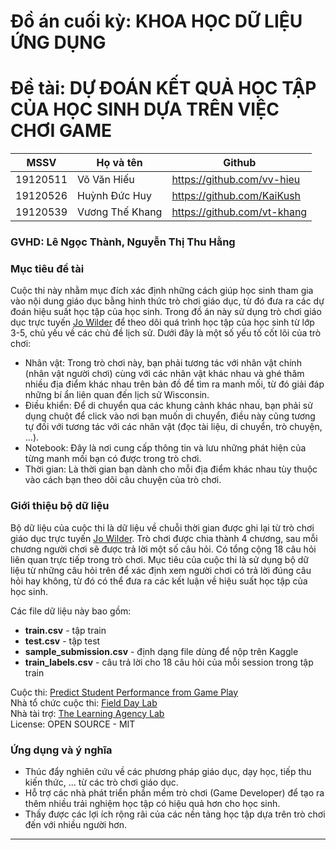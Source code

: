 # Đồ án cuối kỳ: KHOA HỌC DỮ LIỆU ỨNG DỤNG

# Đề tài: DỰ ĐOÁN KẾT QUẢ HỌC TẬP CỦA HỌC SINH DỰA TRÊN VIỆC CHƠI GAME

| MSSV     | Họ và tên       | Github                      |
|----------|-----------------|-----------------------------|
| 19120511 | Võ Văn Hiếu     | https://github.com/vv-hieu  |
| 19120526 | Huỳnh Đức Huy   | https://github.com/KaiKush  |
| 19120539 | Vương Thế Khang | https://github.com/vt-khang |

### GVHD: Lê Ngọc Thành, Nguyễn Thị Thu Hằng

### Mục tiêu đề tài

Cuộc thi này nhằm mục đích xác định những cách giúp học sinh tham gia vào nội dung giáo dục bằng hinh thức trò chơi giáo dục, từ đó đưa ra các dự đoán hiệu suất học tập của học sinh. Trong đồ án này sử dụng trò chơi giáo dục trực tuyến [Jo Wilder](https://pbswisconsineducation.org/jowilder/play-the-game) để theo dõi quá trình học tập của học sinh từ lớp 3-5, chủ yếu về các chủ đề lịch sử. Dưới đây là một số yếu tố cốt lõi của trò chơi:
- Nhân vật: Trong trò chơi này, bạn phải tương tác với nhân vật chính (nhân vật người chơi) cùng với các nhân vật khác nhau và ghé thăm nhiều địa điểm khác nhau trên bản đồ để tìm ra manh mối, từ đó giải đáp những bí ẩn liên quan đến lịch sử Wisconsin.
- Điều khiển: Để di chuyển qua các khung cảnh khác nhau, bạn phải sử dụng chuột để click vào nơi bạn muốn di chuyển, điều này cũng tương tự đối với tương tác với các nhân vật (đọc tài liệu, di chuyển, trò chuyện, ...).
- Notebook: Đây là nơi cung cấp thông tin và lưu những phát hiện của từng manh mối bạn có được trong trò chơi.
- Thời gian: Là thời gian bạn dành cho mỗi địa điểm khác nhau tùy thuộc vào cách bạn theo dõi câu chuyện của trò chơi.

### Giới thiệu bộ dữ liệu

Bộ dữ liệu của cuộc thi là dữ liệu về chuỗi thời gian được ghi lại từ trò chơi giáo dục trực tuyến [Jo Wilder](https://pbswisconsineducation.org/jowilder/play-the-game). Trò chơi được chia thành 4 chương, sau mỗi chương người chơi sẽ được trả lời một số câu hỏi. Có tổng cộng 18 câu hỏi liên quan trực tiếp trong trò chơi. Mục tiêu của cuộc thi là sử dụng bộ dữ liệu từ những câu hỏi trên để xác định xem người chơi có trả lời đúng câu hỏi hay không, từ đó có thể đưa ra các kết luận về hiệu suất học tập của học sinh.

Các file dữ liệu này bao gồm:
- **train.csv** - tập train
- **test.csv** - tập test
- **sample_submission.csv** - định dạng file dùng để nộp trên Kaggle
- **train_labels.csv** - câu trả lời cho 18 câu hỏi của mỗi session trong tập train

Cuộc thi: [Predict Student Performance from Game Play](https://www.kaggle.com/competitions/predict-student-performance-from-game-play) \
Nhà tổ chức cuộc thi: [Field Day Lab](https://fielddaylab.wisc.edu) \
Nhà tài trợ: [The Learning Agency Lab](https://www.the-learning-agency-lab.com) \
License: OPEN SOURCE - MIT

### Ứng dụng và ý nghĩa

- Thúc đẩy nghiên cứu về các phương pháp giáo dục, dạy học, tiếp thu kiến thức, ... từ các trò chơi giáo dục.
- Hỗ trợ các nhà phát triển phần mềm trò chơi (Game Developer) để tạo ra thêm nhiều trải nghiệm học tập có hiệu quả hơn cho học sinh.
- Thấy được các lợi ích rộng rãi của các nền tảng học tập dựa trên trò chơi đến với nhiều người hơn.

---